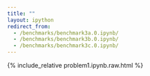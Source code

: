 ```yaml
---
title: ""
layout: ipython
redirect_from:
  - /benchmarks/benchmark3a.0.ipynb/
  - /benchmarks/benchmark3b.0.ipynb/
  - /benchmarks/benchmark3c.0.ipynb/
---
```


{% include_relative problem1.ipynb.raw.html %}
